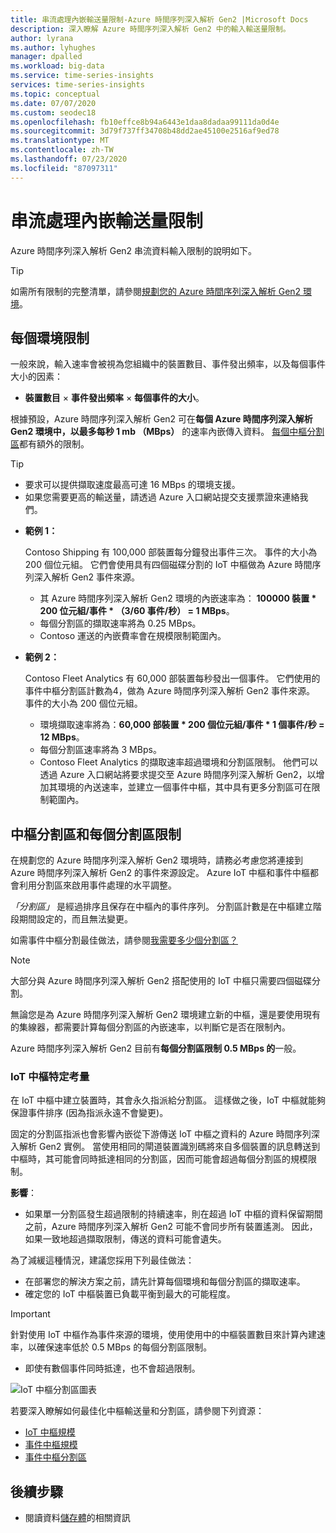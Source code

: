 ```yaml
---
title: 串流處理內嵌輸送量限制-Azure 時間序列深入解析 Gen2 |Microsoft Docs
description: 深入瞭解 Azure 時間序列深入解析 Gen2 中的輸入輸送量限制。
author: lyrana
ms.author: lyhughes
manager: dpalled
ms.workload: big-data
ms.service: time-series-insights
services: time-series-insights
ms.topic: conceptual
ms.date: 07/07/2020
ms.custom: seodec18
ms.openlocfilehash: fb10effce8b94a6443e1daa8dadaa99111da0d4e
ms.sourcegitcommit: 3d79f737ff34708b48dd2ae45100e2516af9ed78
ms.translationtype: MT
ms.contentlocale: zh-TW
ms.lasthandoff: 07/23/2020
ms.locfileid: "87097311"
---
```

# <a name="streaming-ingestion-throughput-limits"></a>串流處理內嵌輸送量限制

Azure 時間序列深入解析 Gen2 串流資料輸入限制的說明如下。

> [!TIP]
> 如需所有限制的完整清單，請參閱[規劃您的 Azure 時間序列深入解析 Gen2 環境](https://docs.microsoft.com/azure/time-series-insights/time-series-insights-update-plan#review-preview-limits)。

## <a name="per-environment-limitations"></a>每個環境限制

一般來說，輸入速率會被視為您組織中的裝置數目、事件發出頻率，以及每個事件大小的因素：

*  **裝置數目** × **事件發出頻率** × **每個事件的大小**。

根據預設，Azure 時間序列深入解析 Gen2 可在**每個 Azure 時間序列深入解析 Gen2 環境中，以最多每秒 1 mb （MBps）** 的速率內嵌傳入資料。 [每個中樞分割區](./concepts-streaming-ingress-throughput-limits.md#hub-partitions-and-per-partition-limits)都有額外的限制。

> [!TIP]
>
> * 要求可以提供擷取速度最高可達 16 MBps 的環境支援。
> * 如果您需要更高的輸送量，請透過 Azure 入口網站提交支援票證來連絡我們。
 
* **範例 1：**

    Contoso Shipping 有 100,000 部裝置每分鐘發出事件三次。 事件的大小為 200 個位元組。 它們會使用具有四個磁碟分割的 IoT 中樞做為 Azure 時間序列深入解析 Gen2 事件來源。

    * 其 Azure 時間序列深入解析 Gen2 環境的內嵌速率為： **100000 裝置 * 200 位元組/事件 * （3/60 事件/秒） = 1 MBps**。
    * 每個分割區的擷取速率將為 0.25 MBps。
    * Contoso 運送的內嵌費率會在規模限制範圍內。

* **範例 2：**

    Contoso Fleet Analytics 有 60,000 部裝置每秒發出一個事件。 它們使用的事件中樞分割區計數為4，做為 Azure 時間序列深入解析 Gen2 事件來源。 事件的大小為 200 個位元組。

    * 環境擷取速率將為：**60,000 部裝置 * 200 個位元組/事件 * 1 個事件/秒 = 12 MBps**。
    * 每個分割區速率將為 3 MBps。
    * Contoso Fleet Analytics 的擷取速率超過環境和分割區限制。 他們可以透過 Azure 入口網站將要求提交至 Azure 時間序列深入解析 Gen2，以增加其環境的內送速率，並建立一個事件中樞，其中具有更多分割區可在限制範圍內。

## <a name="hub-partitions-and-per-partition-limits"></a>中樞分割區和每個分割區限制

在規劃您的 Azure 時間序列深入解析 Gen2 環境時，請務必考慮您將連接到 Azure 時間序列深入解析 Gen2 的事件來源設定。 Azure IoT 中樞和事件中樞都會利用分割區來啟用事件處理的水平調整。 

*「分割區」* 是經過排序且保存在中樞內的事件序列。 分割區計數是在中樞建立階段期間設定的，而且無法變更。

如需事件中樞分割最佳做法，請參閱[我需要多少個分割區？](https://docs.microsoft.com/azure/event-hubs/event-hubs-faq#how-many-partitions-do-i-need)

> [!NOTE]
> 大部分與 Azure 時間序列深入解析 Gen2 搭配使用的 IoT 中樞只需要四個磁碟分割。

無論您是為 Azure 時間序列深入解析 Gen2 環境建立新的中樞，還是要使用現有的集線器，都需要計算每個分割區的內嵌速率，以判斷它是否在限制內。 

Azure 時間序列深入解析 Gen2 目前有**每個分割區限制 0.5 MBps 的**一般。

### <a name="iot-hub-specific-considerations"></a>IoT 中樞特定考量

在 IoT 中樞中建立裝置時，其會永久指派給分割區。 這樣做之後，IoT 中樞就能夠保證事件排序 (因為指派永遠不會變更)。

固定的分割區指派也會影響內嵌從下游傳送 IoT 中樞之資料的 Azure 時間序列深入解析 Gen2 實例。 當使用相同的閘道裝置識別碼將來自多個裝置的訊息轉送到中樞時，其可能會同時抵達相同的分割區，因而可能會超過每個分割區的規模限制。

**影響**：

* 如果單一分割區發生超過限制的持續速率，則在超過 IoT 中樞的資料保留期間之前，Azure 時間序列深入解析 Gen2 可能不會同步所有裝置遙測。 因此，如果一致地超過擷取限制，傳送的資料可能會遺失。

為了減緩這種情況，建議您採用下列最佳做法：

* 在部署您的解決方案之前，請先計算每個環境和每個分割區的擷取速率。
* 確定您的 IoT 中樞裝置已負載平衡到最大的可能程度。

> [!IMPORTANT]
> 針對使用 IoT 中樞作為事件來源的環境，使用使用中的中樞裝置數目來計算內建速率，以確保速率低於 0.5 MBps 的每個分割區限制。
>
> * 即使有數個事件同時抵達，也不會超過限制。

  ![IoT 中樞分割區圖表](media/concepts-ingress-overview/iot-hub-partiton-diagram.png)

若要深入瞭解如何最佳化中樞輸送量和分割區，請參閱下列資源：

* [IoT 中樞規模](https://docs.microsoft.com/azure/iot-hub/iot-hub-scaling)
* [事件中樞規模](https://docs.microsoft.com/azure/event-hubs/event-hubs-scalability#throughput-units)
* [事件中樞分割區](https://docs.microsoft.com/azure/event-hubs/event-hubs-features#partitions)

## <a name="next-steps"></a>後續步驟

* 閱讀資料[儲存體](./concepts-storage.md)的相關資訊